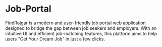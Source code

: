 # Job-Portal
FindRojgar is a modern and user-friendly job portal web application designed to bridge the gap between job seekers and employers. With an intuitive UI and efficient job-matching features, this platform aims to help users "Get Your Dream Job" in just a few clicks.

